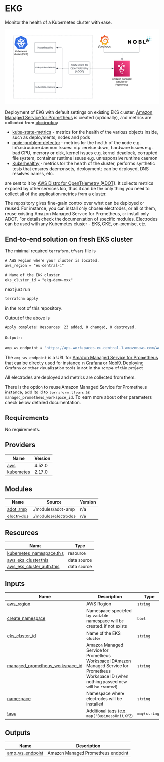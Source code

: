 # EKG

Monitor the health of a Kubernetes cluster with ease.

![diagram](./diagram.png)

Deployment of EKG with default settings on existing EKS cluster. [Amazon Managed Service for Prometheus](https://aws.amazon.com/prometheus/)
is created (optionally), and metrics are collected from [electrodes](./modules/electrodes):

- [kube-state-metrics](modules/electrodes/kube-state-metrics/README.md) - metrics for the health of the various objects inside, such as deployments, nodes and pods
- [node-problem-detector](modules/electrodes/node-problem-detector/README.md) - metrics for the health of the node e.g. infrastructure daemon issues: ntp service down, hardware issues e.g. bad CPU, memory or disk, kernel issues e.g. kernel deadlock, corrupted file system, container runtime issues e.g. unresponsive runtime daemon
- [Kuberhealthy](modules/electrodes/kuberhealthy/README.md) - metrics for the health of the cluster, performs synthetic tests that ensures daemonsets, deployments can be deployed, DNS resolves names, etc.

are sent to it by
[AWS Distro for OpenTelemetry (ADOT)](https://aws-otel.github.io/). It collects metrics exposed by other services too,
thus it can be the only thing you need to collect all of the application metrics from a cluster.

The repository gives fine-grain control over what can be deployed or reused. For instance, you can install only
chosen electrodes, or all of them, reuse existing Amazon Managed Service for Prometheus, or install only ADOT.
For details check the documentation of specific modules. Electrodes can be used with any Kubernetes cluster - EKS,
GKE, on-premise, etc.

## End-to-end solution on fresh EKS cluster

The minimal required `terraform.tfvars` file is

```hcl
# AWS Region where your cluster is located.
aws_region = "eu-central-1"

# Name of the EKS cluster.
eks_cluster_id = "ekg-demo-xxx"
```

next just run

```sh
terraform apply
```

in the root of this repository.

Output of the above is

```sh
Apply complete! Resources: 23 added, 0 changed, 0 destroyed.

Outputs:

amp_ws_endpoint = "https://aps-workspaces.eu-central-1.amazonaws.com/workspaces/ws-ec700b72-6a7a-4367-9dea-0dd2f0e943d3/"
```

The `amp_ws_endpoint` is a URL for [Amazon Managed Service for Prometheus](https://aws.amazon.com/prometheus/) that can be
directly used for instance in [Grafana](https://grafana.com/) or [Nobl9](https://www.nobl9.com/). Deploying Grafana or
other visualization tools is not in the scope of this project.

All electrodes are deployed and metrics are collected from them.

There is the option to reuse Amazon Managed Service for Prometheus instance, add its id to
`terraform.tfvars` as `managed_prometheus_workspace_id`. To learn more about other parameters check below detailed documentation.

<!-- BEGIN_TF_DOCS -->
## Requirements

No requirements.

## Providers

| Name | Version |
|------|---------|
| <a name="provider_aws"></a> [aws](#provider\_aws) | 4.52.0 |
| <a name="provider_kubernetes"></a> [kubernetes](#provider\_kubernetes) | 2.17.0 |

## Modules

| Name | Source | Version |
|------|--------|---------|
| <a name="module_adot_amp"></a> [adot\_amp](#module\_adot\_amp) | ./modules/adot-amp | n/a |
| <a name="module_electrodes"></a> [electrodes](#module\_electrodes) | ./modules/electrodes | n/a |

## Resources

| Name | Type |
|------|------|
| [kubernetes_namespace.this](https://registry.terraform.io/providers/hashicorp/kubernetes/latest/docs/resources/namespace) | resource |
| [aws_eks_cluster.this](https://registry.terraform.io/providers/hashicorp/aws/latest/docs/data-sources/eks_cluster) | data source |
| [aws_eks_cluster_auth.this](https://registry.terraform.io/providers/hashicorp/aws/latest/docs/data-sources/eks_cluster_auth) | data source |

## Inputs

| Name | Description | Type | Default | Required |
|------|-------------|------|---------|:--------:|
| <a name="input_aws_region"></a> [aws\_region](#input\_aws\_region) | AWS Region | `string` | n/a | yes |
| <a name="input_create_namespace"></a> [create\_namespace](#input\_create\_namespace) | Namespace speciefed by variable namespace will be created, if not exists | `bool` | `true` | no |
| <a name="input_eks_cluster_id"></a> [eks\_cluster\_id](#input\_eks\_cluster\_id) | Name of the EKS cluster | `string` | n/a | yes |
| <a name="input_managed_prometheus_workspace_id"></a> [managed\_prometheus\_workspace\_id](#input\_managed\_prometheus\_workspace\_id) | Amazon Managed Service for Prometheus Workspace IDAmazon Managed Service for Prometheus Workspace ID (when nothing passed new will be created) | `string` | `""` | no |
| <a name="input_namespace"></a> [namespace](#input\_namespace) | Namespace where electrodes will be installed | `string` | `"ekg-monitoring"` | no |
| <a name="input_tags"></a> [tags](#input\_tags) | Additional tags (e.g. `map('BusinessUnit`,`XYZ`) | `map(string)` | `{}` | no |

## Outputs

| Name | Description |
|------|-------------|
| <a name="output_amp_ws_endpoint"></a> [amp\_ws\_endpoint](#output\_amp\_ws\_endpoint) | Amazon Managed Prometheus endpoint |
<!-- END_TF_DOCS -->
